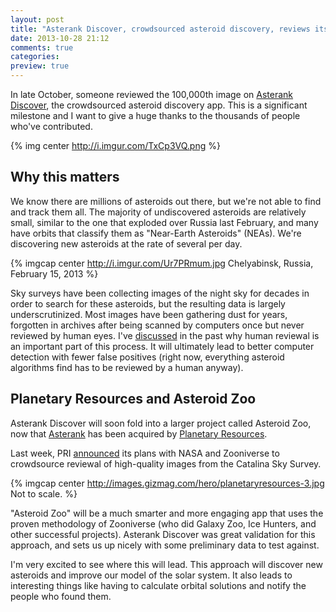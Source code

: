 ```yaml
---
layout: post
title: "Asterank Discover, crowdsourced asteroid discovery, reviews its 100,000 image"
date: 2013-10-28 21:12
comments: true
categories:
preview: true
---
```


In late October, someone reviewed the 100,000th image on [Asterank Discover](http://asterank.com/discover), the crowdsourced asteroid discovery app.  This is a significant milestone and I want to give a huge thanks to the thousands of people who've contributed.

{% img center http://i.imgur.com/TxCp3VQ.png %}

<!-- more -->

## Why this matters

We know there are millions of asteroids out there, but we're not able to find and track them all.  The majority of undiscovered asteroids are relatively small, similar to the one that exploded over Russia last February, and many have orbits that classify them as "Near-Earth Asteroids" (NEAs).  We're discovering new asteroids at the rate of several per day.

{% imgcap center http://i.imgur.com/Ur7PRmum.jpg Chelyabinsk, Russia, February 15, 2013 %}

Sky surveys have been collecting images of the night sky for decades in order to search for these asteroids, but the resulting data is largely underscrutinized.  Most images have been gathering dust for years, forgotten in archives after being scanned by computers once but never reviewed by human eyes.  I've [discussed](http://www.ianww.com/2013/08/05/how-a-programmer-can-discover-an-asteroid/) in the past why human reviewal is an important part of this process.  It will ultimately lead to better computer detection with fewer false positives (right now, everything asteroid algorithms find has to be reviewed by a human anyway).

## Planetary Resources and Asteroid Zoo

Asterank Discover will soon fold into a larger project called Asteroid Zoo, now that [Asterank](http://asterank.com) has been acquired by [Planetary Resources](http://www.planetaryresources.com).

Last week, PRI [announced](http://www.nbcnews.com/science/nasa-planetary-resources-partner-asteroid-hunting-contests-2D11638181) its plans with NASA and Zooniverse to crowdsource reviewal of high-quality images from the Catalina Sky Survey.

{% imgcap center http://images.gizmag.com/hero/planetaryresources-3.jpg Not to scale. %}

"Asteroid Zoo" will be a much smarter and more engaging app that uses the proven methodology of Zooniverse (who did Galaxy Zoo, Ice Hunters, and other successful projects).  Asterank Discover was great validation for this approach, and sets us up nicely with some preliminary data to test against.

I'm very excited to see where this will lead.  This approach will discover new asteroids and improve our model of the solar system.  It also leads to interesting things like having to calculate orbital solutions and notify the people who found them.

